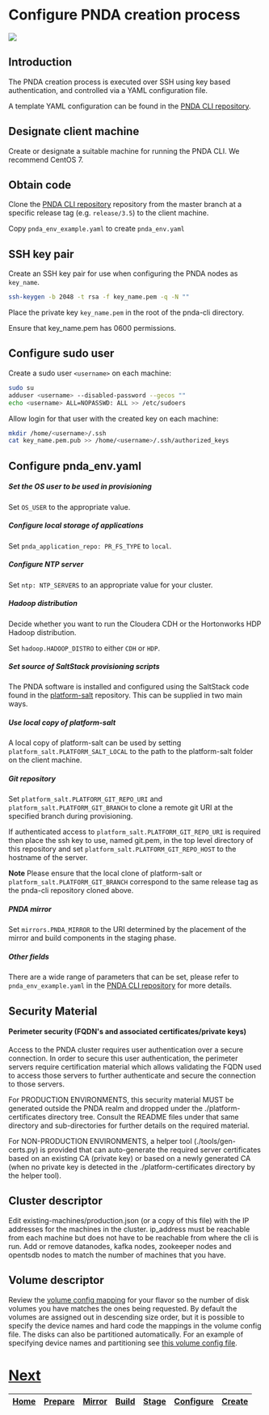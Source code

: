 # Configure PNDA creation process

![](../images/breadcrumbs-cfg.jpg)

## Introduction

The PNDA creation process is executed over SSH using key based authentication, and controlled via a YAML configuration file.

A template YAML configuration can be found in the [PNDA CLI repository](https://github.com/pndaproject/pnda-cli). 

## Designate client machine

Create or designate a suitable machine for running the PNDA CLI. We recommend CentOS 7.

## Obtain code

Clone the [PNDA CLI repository](https://github.com/pndaproject/pnda-cli) repository from the master branch at a specific release tag (e.g. ```release/3.5```) to the client machine.

Copy ```pnda_env_example.yaml``` to create ```pnda_env.yaml```

## SSH key pair

Create an SSH key pair for use when configuring the PNDA nodes as ```key_name```. 

```sh
ssh-keygen -b 2048 -t rsa -f key_name.pem -q -N ""
```

Place the private key ```key_name.pem``` in the root of the pnda-cli directory. 

Ensure that key_name.pem has 0600 permissions. 

## Configure sudo user

Create a sudo user `<username>` on each machine:

```sh
sudo su
adduser <username> --disabled-password --gecos ""
echo <username> ALL=NOPASSWD: ALL >> /etc/sudoers
```
Allow login for that user with the created key on each machine:

```sh
mkdir /home/<username>/.ssh
cat key_name.pem.pub >> /home/<username>/.ssh/authorized_keys
```

## Configure pnda_env.yaml

##### Set the OS user to be used in provisioning

Set `OS_USER` to the appropriate value.

##### Configure local storage of applications

Set `pnda_application_repo: PR_FS_TYPE` to `local`.

##### Configure NTP server

Set `ntp: NTP_SERVERS` to an appropriate value for your cluster.

##### Hadoop distribution

Decide whether you want to run the Cloudera CDH or the Hortonworks HDP Hadoop distribution.

Set `hadoop.HADOOP_DISTRO` to either `CDH` or `HDP`.

##### Set source of SaltStack provisioning scripts

The PNDA software is installed and configured using the SaltStack code found in the [platform-salt](https://github.com/pndaproject/platform-salt) repository.  This can be supplied in two main ways.

##### Use local copy of platform-salt

A local copy of platform-salt can be used by setting `platform_salt.PLATFORM_SALT_LOCAL` to the path to the platform-salt folder on the client machine.

##### Git repository

Set `platform_salt.PLATFORM_GIT_REPO_URI` and `platform_salt.PLATFORM_GIT_BRANCH` to clone a remote git URI at the specified branch during provisioning.
  
If authenticated access to `platform_salt.PLATFORM_GIT_REPO_URI` is required then place the ssh key to use, named git.pem, in the top level directory of this repository and set `platform_salt.PLATFORM_GIT_REPO_HOST` to the hostname of the server.

**Note** Please ensure that the local clone of platform-salt or  `platform_salt.PLATFORM_GIT_BRANCH` correspond to the same release tag as the pnda-cli repository cloned above.

##### PNDA mirror

Set `mirrors.PNDA_MIRROR` to the URI determined by the placement of the mirror and build components in the staging phase.

##### Other fields

There are a wide range of parameters that can be set, please refer to ```pnda_env_example.yaml``` in the [PNDA CLI repository](https://github.com/pndaproject/pnda-cli) for more details.

## Security Material

#### Perimeter security (FQDN's and associated certificates/private keys)
Access to the PNDA cluster requires user authentication over a secure connection. In order to secure this user authentication, the perimeter servers require certification material which allows validating the FQDN used to access those servers to further authenticate and secure the connection to those servers.

For PRODUCTION ENVIRONMENTS, this security material MUST be generated outside the PNDA realm and dropped under the ./platform-certificates directory tree. Consult the README files under that same directory and sub-directories for further details on the required material.

For NON-PRODUCTION ENVIRONMENTS, a helper tool (./tools/gen-certs.py) is provided that can auto-generate the required server certificates based on an existing CA (private key) or based on a newly generated CA (when no private key is detected in the ./platform-certificates directory by the helper tool).

## Cluster descriptor

Edit existing-machines/production.json (or a copy of this file) with the IP addresses for the machines in the cluster. ip_address must be reachable from each machine but does not have to be reachable from where the cli is run. Add or remove datanodes, kafka nodes, zookeeper nodes and opentsdb nodes to match the number of machines that you have.

## Volume descriptor

Review the [volume config mapping](https://github.com/pndaproject/pnda-cli/blob/develop/bootstrap-scripts/production/volume-config.yaml) for your flavor so the number of disk volumes you have matches the ones being requested. By default the volumes are assigned out in descending size order, but it is possible to specify the device names and hard code the mappings in the volume config file. The disks can also be partitioned automatically. For an example of specifying device names and partitioning see [this volume config file](https://github.com/pndaproject/pnda-cli/blob/develop/bootstrap-scripts/production/volume-config.yaml).

# [Next](CREATE.md)

| [Home](../OVERVIEW.md) | [Prepare](PREPARE.md) | [Mirror](MIRROR.md) | [Build](BUILD.md) | [Stage](STAGE.md) | [Configure](CONFIGURE.md) | [Create](CREATE.md) | 
| --- | --- | --- | --- | --- | --- | --- |
